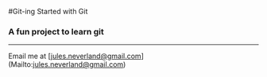 #Git-ing Started with Git

### A fun project to learn git

---

Email me at [jules.neverland@gmail.com] (Mailto:jules.neverland@gmail.com)